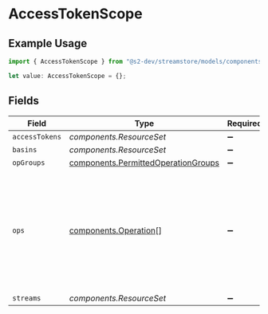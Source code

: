 # AccessTokenScope

## Example Usage

```typescript
import { AccessTokenScope } from "@s2-dev/streamstore/models/components";

let value: AccessTokenScope = {};
```

## Fields

| Field                                                                                                                         | Type                                                                                                                          | Required                                                                                                                      | Description                                                                                                                   |
| ----------------------------------------------------------------------------------------------------------------------------- | ----------------------------------------------------------------------------------------------------------------------------- | ----------------------------------------------------------------------------------------------------------------------------- | ----------------------------------------------------------------------------------------------------------------------------- |
| `accessTokens`                                                                                                                | *components.ResourceSet*                                                                                                      | :heavy_minus_sign:                                                                                                            | N/A                                                                                                                           |
| `basins`                                                                                                                      | *components.ResourceSet*                                                                                                      | :heavy_minus_sign:                                                                                                            | N/A                                                                                                                           |
| `opGroups`                                                                                                                    | [components.PermittedOperationGroups](../../models/components/permittedoperationgroups.md)                                    | :heavy_minus_sign:                                                                                                            | N/A                                                                                                                           |
| `ops`                                                                                                                         | [components.Operation](../../models/components/operation.md)[]                                                                | :heavy_minus_sign:                                                                                                            | Operations allowed for the token.<br/>A union of allowed operations and groups is used as an effective set of allowed operations. |
| `streams`                                                                                                                     | *components.ResourceSet*                                                                                                      | :heavy_minus_sign:                                                                                                            | N/A                                                                                                                           |